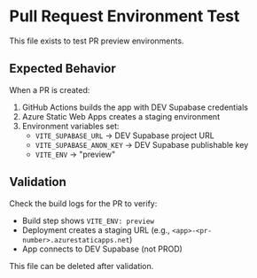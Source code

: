 # Pull Request Environment Test

This file exists to test PR preview environments.

## Expected Behavior

When a PR is created:
1. GitHub Actions builds the app with DEV Supabase credentials
2. Azure Static Web Apps creates a staging environment
3. Environment variables set:
   - `VITE_SUPABASE_URL` → DEV Supabase project URL
   - `VITE_SUPABASE_ANON_KEY` → DEV Supabase publishable key
   - `VITE_ENV` → "preview"

## Validation

Check the build logs for the PR to verify:
- Build step shows `VITE_ENV: preview`
- Deployment creates a staging URL (e.g., `<app>-<pr-number>.azurestaticapps.net`)
- App connects to DEV Supabase (not PROD)

This file can be deleted after validation.
